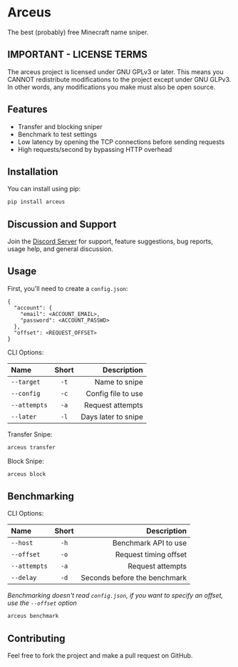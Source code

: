 # Arceus

The best (probably) free Minecraft name sniper.

## IMPORTANT - LICENSE TERMS

The arceus project is licensed under GNU GPLv3 or later. This means you CANNOT redistribute modifications to the project except under GNU GLPv3. In other words, any modifications you make must also be open source.

## Features

- Transfer and blocking sniper
- Benchmark to test settings
- Low latency by opening the TCP connections before sending requests
- High requests/second by bypassing HTTP overhead

## Installation

You can install using pip:

```sh
pip install arceus
```

## Discussion and Support

Join the [Discord Server](https://discord.gg/nhZDSEM) for support, feature suggestions, bug reports, usage help, and general discussion.

## Usage

First, you'll need to create a `config.json`:

```jsonc
{
  "account": {
    "email": <ACCOUNT_EMAIL>,
    "password": <ACCOUNT_PASSWD>
  },
  "offset": <REQUEST_OFFSET>
}
```

CLI Options:

| Name         | Short |         Description |
| :----------- | :---: | ------------------: |
| `--target`   | `-t`  |       Name to snipe |
| `--config`   | `-c`  |  Config file to use |
| `--attempts` | `-a`  |    Request attempts |
| `--later`    | `-l`  | Days later to snipe |

Transfer Snipe:

```sh
arceus transfer
```

Block Snipe:

```sh
arceus block
```

## Benchmarking

CLI Options:

| Name         | Short |                  Description |
| :----------- | :---: | ---------------------------: |
| `--host`     | `-h`  |         Benchmark API to use |
| `--offset`   | `-o`  |        Request timing offset |
| `--attempts` | `-a`  |             Request attempts |
| `--delay`    | `-d`  | Seconds before the benchmark |

_Benchmarking doesn't read `config.json`, if you want to specify an offset, use the `--offset` option_

```sh
arceus benchmark
```

## Contributing

Feel free to fork the project and make a pull request on GitHub.
